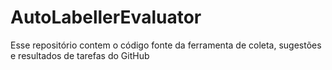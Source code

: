 # AutoLabellerEvaluator

Esse repositório contem o código fonte da ferramenta de coleta, sugestões e resultados de tarefas do GitHub